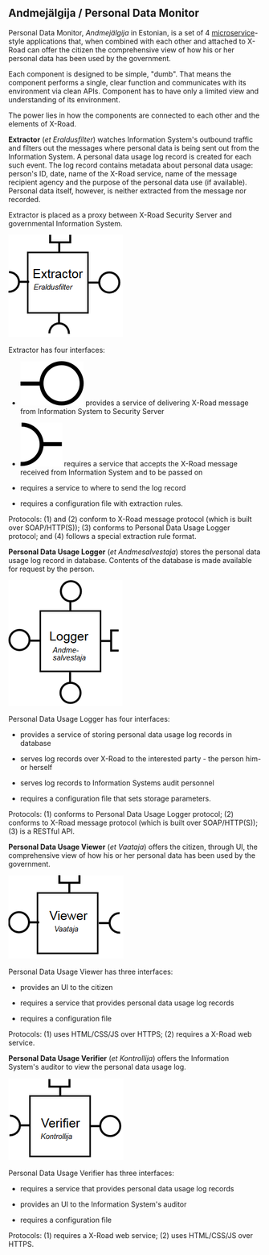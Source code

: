 ## Andmejälgija / Personal Data Monitor

Personal Data Monitor, *Andmejälgija* in Estonian, is a set of 4 [microservice](https://en.wikipedia.org/wiki/Microservices)-style  applications that, when combined with each other and attached to X-Road can offer the citizen the comprehensive view of how his or her personal data has been used by the government.

Each component is designed to be simple, "dumb". That means the component performs a single, clear function and communicates with its environment via clean APIs. Component has to have only a limited view and understanding of its environment. 

The power lies in how the components are connected to each other and the elements of X-Road.

**Extractor** (*et* *Eraldusfilter*) watches Information System's outbound traffic and filters out the messages where personal data is being sent out from the Information System. A personal data usage log record is created for each such event. The log record contains metadata about personal data usage: person's ID, date, name of the X-Road service, name of the message recipient agency and the purpose of the personal data use (if available). Personal data itself, however, is neither extracted from the message nor recorded. 

Extractor is placed as a proxy between X-Road Security Server and governmental Information System.  

![](img/Extractor.PNG)

Extractor has four interfaces:

- ![](img/ProvidesRIGHT.svg) provides a service of delivering X-Road message from Information System to Security Server

- ![](img/RequiresLEFT.svg) requires a service that accepts the X-Road message received from Information System and to be passed on

- [](img/RequiresDOWN.svg) requires a service to where to send the log record

- [](img/ConfUP.svg) requires a configuration file with extraction rules.

Protocols: (1) and (2) conform to X-Road message protocol (which is built over SOAP/HTTP(S)); (3) conforms to Personal Data Usage Logger protocol; and (4) follows a special extraction rule format.

**Personal Data Usage Logger** (*et* *Andmesalvestaja*) stores the personal data usage log record in database. Contents of the database is made available for request by the person.  

![](img/Logger.PNG)

Personal Data Usage Logger has four interfaces:

- [](img/ProvidesUP.svg) provides a service of storing personal data usage log records in database

- [](img/ProvidesLEFT.svg) serves log records over X-Road to the interested party - the person him- or herself 

- [](img/ProvidesDOWN.svg) serves log records to Information Systems audit personnel

- [](img/ConfRIGHT.svg) requires a configuration file that sets storage parameters.

Protocols: (1) conforms to Personal Data Usage Logger protocol; (2) conforms to X-Road message protocol (which is built over SOAP/HTTP(S)); (3) is a RESTful API.

**Personal Data Usage Viewer** (*et* *Vaataja*) offers the citizen, through UI, the comprehensive view of how his or her personal data has been used by the government.  

![](img/Viewer.PNG)

Personal Data Usage Viewer has three interfaces:

- [](img/ProvidesLEFT.svg) provides an UI to the citizen

- [](img/RequiresRIGHT.svg) requires a service that provides personal data usage log records 

- [](img/ConfUP.svg) requires a configuration file

Protocols: (1) uses HTML/CSS/JS over HTTPS; (2) requires a X-Road web service.

**Personal Data Usage Verifier** (*et* *Kontrollija*) offers the Information System's auditor to view the personal data usage log.  

![](img/Verifier.PNG)

Personal Data Usage Verifier has three interfaces:

- [](img/RequiresLEFT.svg) requires a service that provides personal data usage log records 

- [](img/ProvidesLEFT.svg) provides an UI to the Information System's auditor

- [](img/ConfUP.svg) requires a configuration file

Protocols: (1) requires a X-Road web service; (2) uses HTML/CSS/JS over HTTPS.





